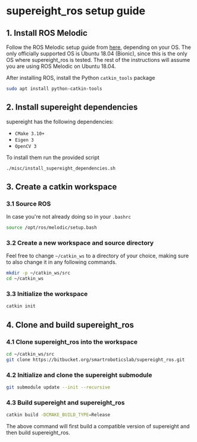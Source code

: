 # supereight_ros setup guide

## 1. Install ROS Melodic

Follow the ROS Melodic setup guide from
[here](https://wiki.ros.org/melodic/Installation), depending on your OS. The
only officially supported OS is Ubuntu 18.04 (Bionic), since this is the only
OS where supereight_ros is tested. The rest of the instructions will assume you
are using ROS Melodic on Ubuntu 18.04.

After installing ROS, install the Python `catkin_tools` package

```bash
sudo apt install python-catkin-tools
```



## 2. Install supereight dependencies

supereight has the following dependencies:

- `CMake 3.10+`
- `Eigen 3`
- `OpenCV 3`

To install them run the provided script

```bash
./misc/install_supereight_dependencies.sh
```



## 3. Create a catkin workspace

### 3.1 Source ROS

In case you're not already doing so in your `.bashrc`

```bash
source /opt/ros/melodic/setup.bash
```

### 3.2 Create a new workspace and source directory

Feel free to change `~/catkin_ws` to a directory of your choice, making sure to
also change it in any following commands.

```bash
mkdir -p ~/catkin_ws/src
cd ~/catkin_ws
```

### 3.3 Initialize the workspace

```bash
catkin init
```



## 4. Clone and build supereight_ros

### 4.1 Clone supereight_ros into the workspace

```bash
cd ~/catkin_ws/src
git clone https://bitbucket.org/smartroboticslab/supereight_ros.git
```

### 4.2 Initialize and clone the supereight submodule

```bash
git submodule update --init --recursive
```

### 4.3 Build supereight and supereight_ros

```bash
catkin build -DCMAKE_BUILD_TYPE=Release
```

The above command will first build a compatible version of supereight and then
build supereight_ros.

